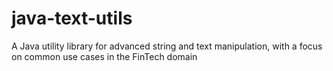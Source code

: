 # java-text-utils
A Java utility library for advanced string and text manipulation, with a focus on common use cases in the FinTech domain
